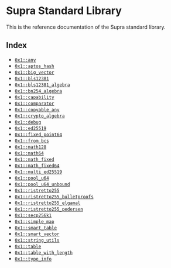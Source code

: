 
<a id="@Supra_Standard_Library_0"></a>

# Supra Standard Library


This is the reference documentation of the Supra standard library.


<a id="@Index_1"></a>

## Index


-  [`0x1::any`](any.md#0x1_any)
-  [`0x1::aptos_hash`](hash.md#0x1_aptos_hash)
-  [`0x1::big_vector`](big_vector.md#0x1_big_vector)
-  [`0x1::bls12381`](bls12381.md#0x1_bls12381)
-  [`0x1::bls12381_algebra`](bls12381_algebra.md#0x1_bls12381_algebra)
-  [`0x1::bn254_algebra`](bn254_algebra.md#0x1_bn254_algebra)
-  [`0x1::capability`](capability.md#0x1_capability)
-  [`0x1::comparator`](comparator.md#0x1_comparator)
-  [`0x1::copyable_any`](copyable_any.md#0x1_copyable_any)
-  [`0x1::crypto_algebra`](crypto_algebra.md#0x1_crypto_algebra)
-  [`0x1::debug`](debug.md#0x1_debug)
-  [`0x1::ed25519`](ed25519.md#0x1_ed25519)
-  [`0x1::fixed_point64`](fixed_point64.md#0x1_fixed_point64)
-  [`0x1::from_bcs`](from_bcs.md#0x1_from_bcs)
-  [`0x1::math128`](math128.md#0x1_math128)
-  [`0x1::math64`](math64.md#0x1_math64)
-  [`0x1::math_fixed`](math_fixed.md#0x1_math_fixed)
-  [`0x1::math_fixed64`](math_fixed64.md#0x1_math_fixed64)
-  [`0x1::multi_ed25519`](multi_ed25519.md#0x1_multi_ed25519)
-  [`0x1::pool_u64`](pool_u64.md#0x1_pool_u64)
-  [`0x1::pool_u64_unbound`](pool_u64_unbound.md#0x1_pool_u64_unbound)
-  [`0x1::ristretto255`](ristretto255.md#0x1_ristretto255)
-  [`0x1::ristretto255_bulletproofs`](ristretto255_bulletproofs.md#0x1_ristretto255_bulletproofs)
-  [`0x1::ristretto255_elgamal`](ristretto255_elgamal.md#0x1_ristretto255_elgamal)
-  [`0x1::ristretto255_pedersen`](ristretto255_pedersen.md#0x1_ristretto255_pedersen)
-  [`0x1::secp256k1`](secp256k1.md#0x1_secp256k1)
-  [`0x1::simple_map`](simple_map.md#0x1_simple_map)
-  [`0x1::smart_table`](smart_table.md#0x1_smart_table)
-  [`0x1::smart_vector`](smart_vector.md#0x1_smart_vector)
-  [`0x1::string_utils`](string_utils.md#0x1_string_utils)
-  [`0x1::table`](table.md#0x1_table)
-  [`0x1::table_with_length`](table_with_length.md#0x1_table_with_length)
-  [`0x1::type_info`](type_info.md#0x1_type_info)


[move-book]: https://aptos.dev/move/book/SUMMARY
